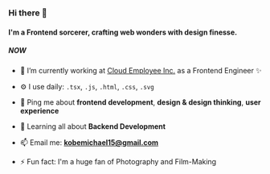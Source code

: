 ### Hi there 👋

#### I'm a Frontend sorcerer, crafting web wonders with design finesse.

##### NOW

- 🔭 I’m currently working at [Cloud Employee Inc.](https://cloudemployee.co.uk/) as a Frontend Engineer ✨

- ⚙️ I use daily: `.tsx`, `.js`, `.html`, `.css`, `.svg`

- 💬 Ping me about **frontend development**, **design & design thinking**,  **user experience**

- 🌱 Learning all about **Backend Development**

- 📫 Email me: **kobemichael15@gmail.com**

- ⚡️ Fun fact: I'm a huge fan of Photography and Film-Making
